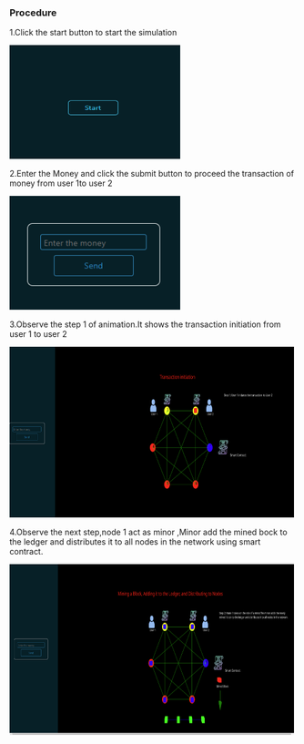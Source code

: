 <h3>Procedure</h3>
<p>1.Click the start button to start the simulation</p>
<img  src="./images/start.png" alt=""  width="300" height="200">
<p>2.Enter the Money and click the submit button to proceed the transaction of money from user 1to user 2
</p>
<img src="./images/input.png" alt="" width="300" height="200">
<p>3.Observe the step 1 of animation.It shows the transaction initiation from user 1 to user 2
</p>
<img src="./images/step1.png" alt="" width="500" height="300">
<p>4.Observe the next step,node 1 act as minor ,Minor add the mined bock to the ledger and distributes it to all nodes in the network using smart contract. </p>
<img src="./images/step2.png" alt=""width="500" height="300">